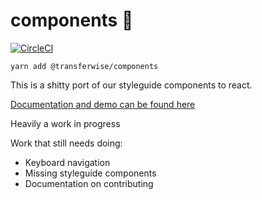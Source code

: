 components 🎉
============

[![CircleCI](https://circleci.com/gh/transferwise/components.svg?style=shield&circle-token=07708b37b1b85d567cf1c25ad7d7fde9fbd165c0)](https://circleci.com/gh/transferwise/components)

`yarn add @transferwise/components`

This is a shitty port of our styleguide components to react.

[Documentation and demo can be found here](https://transferwise.github.io/components/)

Heavily a work in progress

Work that still needs doing:
- Keyboard navigation
- Missing styleguide components
- Documentation on contributing
